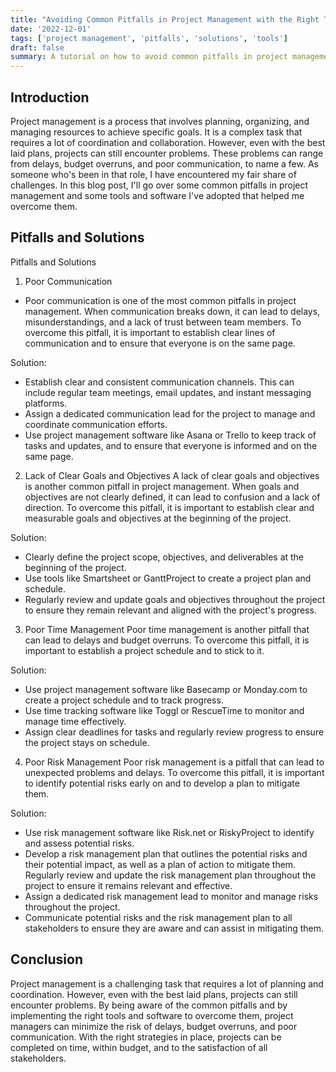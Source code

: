 ```yaml
---
title: "Avoiding Common Pitfalls in Project Management with the Right Tools"
date: '2022-12-01'
tags: ['project management', 'pitfalls', 'solutions', 'tools']
draft: false
summary: A tutorial on how to avoid common pitfalls in project management by using the right tools and software, and some solutions to overcome them.
---
```


## Introduction
Project management is a process that involves planning, organizing, and managing resources to achieve specific goals. It is a complex task that requires a lot of coordination and collaboration. However, even with the best laid plans, projects can still encounter problems. These problems can range from delays, budget overruns, and poor communication, to name a few. As someone who's been in that role, I have encountered my fair share of challenges. In this blog post, I'll go over some common pitfalls in project management and some tools and software I've adopted that  helped me overcome them.



## Pitfalls and Solutions
Pitfalls and Solutions
1. Poor Communication
- Poor communication is one of the most common pitfalls in project management. When communication breaks down, it can lead to delays, misunderstandings, and a lack of trust between team members. To overcome this pitfall, it is important to establish clear lines of communication and to ensure that everyone is on the same page.

Solution:

- Establish clear and consistent communication channels. This can include regular team meetings, email updates, and instant messaging platforms.
- Assign a dedicated communication lead for the project to manage and coordinate communication efforts.
- Use project management software like Asana or Trello to keep track of tasks and updates, and to ensure that everyone is informed and on the same page.

2. Lack of Clear Goals and Objectives
A lack of clear goals and objectives is another common pitfall in project management. When goals and objectives are not clearly defined, it can lead to confusion and a lack of direction. To overcome this pitfall, it is important to establish clear and measurable goals and objectives at the beginning of the project.

Solution:

- Clearly define the project scope, objectives, and deliverables at the beginning of the project.
- Use tools like Smartsheet or GanttProject to create a project plan and schedule.
- Regularly review and update goals and objectives throughout the project to ensure they remain relevant and aligned with the project's progress.

3. Poor Time Management
Poor time management is another pitfall that can lead to delays and budget overruns. To overcome this pitfall, it is important to establish a project schedule and to stick to it.

Solution:

- Use project management software like Basecamp or Monday.com to create a project schedule and to track progress.
- Use time tracking software like Toggl or RescueTime to monitor and manage time effectively.
- Assign clear deadlines for tasks and regularly review progress to ensure the project stays on schedule.

4. Poor Risk Management
Poor risk management is a pitfall that can lead to unexpected problems and delays. To overcome this pitfall, it is important to identify potential risks early on and to develop a plan to mitigate them.

Solution:

- Use risk management software like Risk.net or RiskyProject to identify and assess potential risks.
- Develop a risk management plan that outlines the potential risks and their potential impact, as well as a plan of action to mitigate them.
Regularly review and update the risk management plan throughout the project to ensure it remains relevant and effective.
- Assign a dedicated risk management lead to monitor and manage risks throughout the project.
- Communicate potential risks and the risk management plan to all stakeholders to ensure they are aware and can assist in mitigating them.

## Conclusion
Project management is a challenging task that requires a lot of planning and coordination. However, even with the best laid plans, projects can still encounter problems. By being aware of the common pitfalls and by implementing the right tools and software to overcome them, project managers can minimize the risk of delays, budget overruns, and poor communication. With the right strategies in place, projects can be completed on time, within budget, and to the satisfaction of all stakeholders.